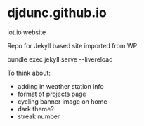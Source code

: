 # djdunc.github.io
iot.io website

Repo for Jekyll based site imported from WP

bundle exec jekyll serve --livereload

To think about:
- adding in weather station info
- format of projects page
- cycling banner image on home
- dark theme?
- streak number
